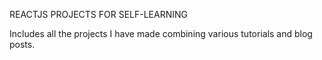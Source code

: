 REACTJS PROJECTS FOR SELF-LEARNING

Includes all the projects I have made combining various tutorials and blog posts.
